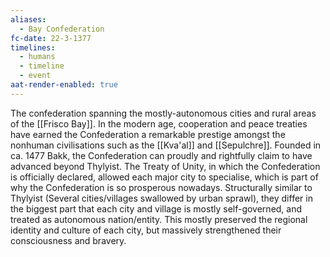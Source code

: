 ```yaml
---
aliases:
  - Bay Confederation
fc-date: 22-3-1377
timelines:
  - humans
  - timeline
  - event
aat-render-enabled: true
---
```

The confederation spanning the mostly-autonomous cities and rural areas of the [[Frisco Bay]].
In the modern age, cooperation and peace treaties have earned the Confederation a remarkable prestige amongst the nonhuman civilisations such as the [[Kva'al]] and [[Sepulchre]]. 
Founded in ca. 1477 Bakk, the Confederation can proudly and rightfully claim to have advanced beyond Thylyist. The Treaty of Unity, in which the Confederation is officially declared, allowed each major city to specialise, which is part of why the Confederation is so prosperous nowadays. 
Structurally similar to Thylyist (Several cities/villages swallowed by urban sprawl), they differ in the biggest part that each city and village is mostly self-governed, and treated as autonomous nation/entity. 
This mostly preserved the regional identity and culture of each city, but massively strengthened their consciousness and bravery. 